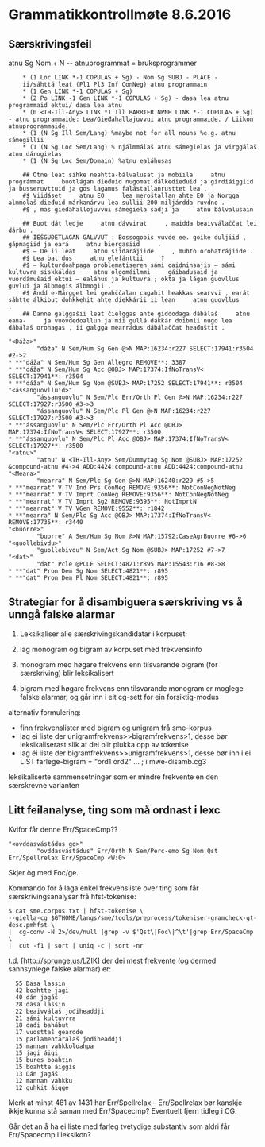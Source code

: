# Grammatikkontrollmøte 8.6.2016

## Særskrivingsfeil

atnu Sg Nom + N -- atnuprográmmat = bruksprogrammer

```
    * (1 Loc LINK *-1 COPULAS + Sg) - Nom Sg SUBJ - PLACE -
    ii/sáhttá leat (Pl1 Pl3 Inf ConNeg) atnu programmain
    * (1 Gen LINK *-1 COPULAS + Sg)
    * (2 Po LINK -1 Gen LINK *-1 COPULAS + Sg) - dasa lea atnu programmaid ektui/ dasa lea atnu
    * (0 <TH-Ill-Any> LINK *1 Ill BARRIER NPNH LINK *-1 COPULAS + Sg) - atnu programmaide: Lea/Gieđahallajuvvui atnu programmaide. / Liikon atnuprogrammaide.
    * (1 (N Sg Ill Sem/Lang) %maybe not for all nouns %e.g. atnu sámegillii
    * (1 (N Sg Loc Sem/Lang) % njálmmálaš atnu sámegielas ja virggálaš atnu dárogielas
    * (1 (N Sg Loc Sem/Domain) %atnu ealáhusas

    ## Otne leat sihke neahtta-bálvalusat ja mobiila     atnu prográmmat     buotlágan dieđuid nugomat dálkedieđuid ja girdiáiggiid ja busseruvttuid ja gos lagamus falástallanrusttet lea .
    #$ Viidáset     atnu EO     lea meroštallan ahte EO ja Norgga almmolaš dieđuid márkanárvu lea sullii 200 miljárdda ruvdno .
    #$ , mas gieđahallojuvvui sámegiela sadji ja     atnu bálvalusain     .
    ## Buot dát ledje     atnu dávvirat     , maidda beaivválaččat lei dárbu .
    ## IEŠGUĐETLÁGAN GÁLVVUT : Bossogobis vuvde ee. goike duljiid , gápmagiid ja eará     atnu biergasiid     .
    #$ – De ii leat     atnu siidarájiide     , muhto orohatrájiide .
    #$ Lea bat dus     atnu elefánttii     ?
    #$ – kulturdoahpaga problematiseren sámi oaidninsajis – sámi kultuvra siskkáldas     atnu olgomáilmmi     gáibadusaid ja vuordámušaid ektui – ealáhus ja kultuvra ; okta ja lágan guovllus guvlui ja álbmogis álbmogii .
    #$ Ándd e-Márgget lei geahččalan cagahit heakkas searvvi , earát sáhtte álkibut dohkkehit ahte diekkárii ii lean     atnu guovllus     .
    ## Danne galggašii leat čielggas ahte giddodaga dábálaš     atnu eana-     ja vuovdedoallun ja mii gullá dákkár doibmii nugo lea dábálaš orohagas , ii galgga mearrádus dábálaččat heađuštit .

"<Dáža>"
        "dáža" N Sem/Hum Sg Gen @>N MAP:16234:r227 SELECT:17941:r3504 #2->2
* **"dáža" N Sem/Hum Sg Gen Allegro REMOVE**: 3387
* **"dáža" N Sem/Hum Sg Acc @OBJ> MAP:17374:IfNoTransV< SELECT:17941**: r3504
* **"dáža" N Sem/Hum Sg Nom @SUBJ> MAP:17252 SELECT:17941**: r3504
"<ássanguovlluid>"
        "ássanguovlu" N Sem/Plc Err/Orth Pl Gen @>N MAP:16234:r227 SELECT:17927:r3500 #3->3
        "ássanguovlu" N Sem/Plc Pl Gen @>N MAP:16234:r227 SELECT:17927:r3500 #3->3
* **"ássanguovlu" N Sem/Plc Err/Orth Pl Acc @OBJ> MAP:17374:IfNoTransV< SELECT:17927**: r3500
* **"ássanguovlu" N Sem/Plc Pl Acc @OBJ> MAP:17374:IfNoTransV< SELECT:17927**: r3500
"<atnu>"
        "atnu" N <TH-Ill-Any> Sem/Dummytag Sg Nom @SUBJ> MAP:17252 &compound-atnu #4->4 ADD:4424:compound-atnu ADD:4424:compound-atnu
"<Meara>"
        "mearra" N Sem/Plc Sg Gen @>N MAP:16240:r229 #5->5
* **"mearrat" V TV Ind Prs ConNeg REMOVE:9356**: NotConNegNotNeg
* **"mearrat" V TV Imprt ConNeg REMOVE:9356**: NotConNegNotNeg
* **"mearrat" V TV Imprt Sg2 REMOVE:9395**: NotImprtN
* **"mearrat" V TV VGen REMOVE:9552**: r1842
* **"mearra" N Sem/Plc Sg Acc @OBJ> MAP:17374:IfNoTransV< REMOVE:17735**: r3440
"<buorre>"
        "buorre" A Sem/Hum Sg Nom @>N MAP:15792:CaseAgrBuorre #6->6
"<guollebivdu>"
        "guollebivdu" N Sem/Act Sg Nom @SUBJ> MAP:17252 #7->7
"<dat>"
        "dat" Pcle @PCLE SELECT:4821:r895 MAP:15543:r16 #8->8
* **"dat" Pron Dem Sg Nom SELECT:4821**: r895
* **"dat" Pron Dem Pl Nom SELECT:4821**: r895
```

## Strategiar for å disambiguera særskriving vs å unngå falske alarmar

1. Leksikaliser alle særskrivingskandidatar i korpuset:

1. lag monogram og bigram av korpuset med frekvensinfo
1. monogram med høgare frekvens enn tilsvarande bigram (for særskriving) blir leksikalisert
1. bigram med høgare frekvens enn tilsvarande monogram er moglege falske alarmar, og går inn i eit cg-sett for ein forsiktig-modus

alternativ formulering:
* finn frekvenslister med bigram og unigram frå sme-korpus
* lag ei liste der unigramfrekvens>>bigramfrekvens>1, desse bør leksikaliserast slik at dei blir plukka opp av tokenise
* lag éi liste der bigramfrekvens>>unigramfrekvens>1, desse bør inn i ei LIST farlege-bigram = "ord1 ord2" … ; i mwe-disamb.cg3

leksikaliserte sammensetninger som er mindre frekvente en den særskrevne varianten

##  Litt feilanalyse, ting som må ordnast i lexc

Kvifor får denne Err/SpaceCmp??
```
"<ovddasvástádus go>"
        "ovddasvástádus" Err/Orth N Sem/Perc-emo Sg Nom Qst Err/Spellrelax Err/SpaceCmp <W:0>
```
Skjer òg med Foc/ge.

Kommando for å laga enkel frekvensliste over ting som får særskrivingsanalysar
frå hfst-tokenise:

```
$ cat sme.corpus.txt | hfst-tokenise \
--giella-cg $GTHOME/langs/sme/tools/preprocess/tokeniser-gramcheck-gt-desc.pmhfst \
|  cg-conv -N 2>/dev/null |grep -v $'Qst\|Foc\|^\t'|grep Err/SpaceCmp \
|  cut -f1 | sort | uniq -c | sort -nr
```

t.d. [http://sprunge.us/LZIK] der dei mest frekvente (og dermed sannsynlege
falske alarmar) er:
```
  55 Dasa lassin
  42 boahtte jagi
  40 dán jagáš
  28 dasa lassin
  22 beaivválaš jođiheaddji
  21 sámi kultuvrra
  18 dađi bahábut
  17 vuosttaš geardde
  15 parlamentáralaš jođiheaddji
  15 mannan vahkkoloahpa
  15 jagi áigi
  15 bures boahtin
  15 boahtte áiggis
  13 Dán jagáš
  12 mannan vahkku
  12 guhkit áigge
```

Merk at minst 481 av 1431 har Err/Spellrelax – Err/Spellrelax bør kanskje ikkje kunna stå saman med Err/Spacecmp? Eventuelt fjern tidleg i CG.

Går det an å ha ei liste med farleg tvetydige substantiv som aldri får Err/Spacecmp i leksikon?
